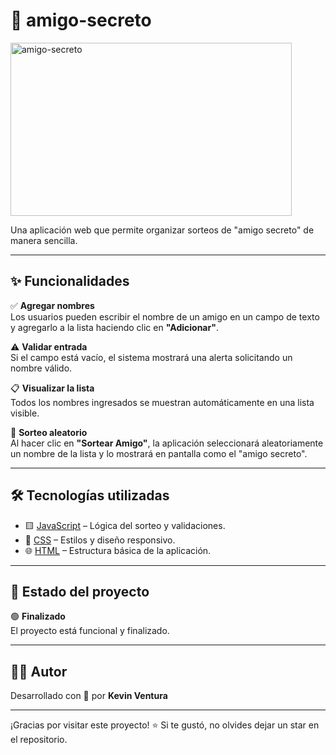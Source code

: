 # 🎁 amigo-secreto

<img width="450" height="277" alt="amigo-secreto" src="https://github.com/user-attachments/assets/f80365c5-d41a-42a4-a42a-8c6e709c6e49" />

Una aplicación web que permite organizar sorteos de "amigo secreto" de manera sencilla.

---

## ✨ Funcionalidades

✅ **Agregar nombres**  
Los usuarios pueden escribir el nombre de un amigo en un campo de texto y agregarlo a la lista haciendo clic en **"Adicionar"**.

⚠️ **Validar entrada**  
Si el campo está vacío, el sistema mostrará una alerta solicitando un nombre válido.

📋 **Visualizar la lista**  
Todos los nombres ingresados se muestran automáticamente en una lista visible.

🎲 **Sorteo aleatorio**  
Al hacer clic en **"Sortear Amigo"**, la aplicación seleccionará aleatoriamente un nombre de la lista y lo mostrará en pantalla como el "amigo secreto".

---

## 🛠️ Tecnologías utilizadas

- 🟨 [JavaScript](https://developer.mozilla.org/es/docs/Web/JavaScript) – Lógica del sorteo y validaciones.
- 🎨 [CSS](https://developer.mozilla.org/es/docs/Web/CSS) – Estilos y diseño responsivo.
- 🌐 [HTML](https://developer.mozilla.org/es/docs/Web/HTML) – Estructura básica de la aplicación.

---

## 🚧 Estado del proyecto

🟢 **Finalizado**  
El proyecto está funcional y finalizado.

---

## 👩‍💻 Autor

Desarrollado con 💙 por **Kevin Ventura**

---


¡Gracias por visitar este proyecto! ⭐ Si te gustó, no olvides dejar un star en el repositorio.

